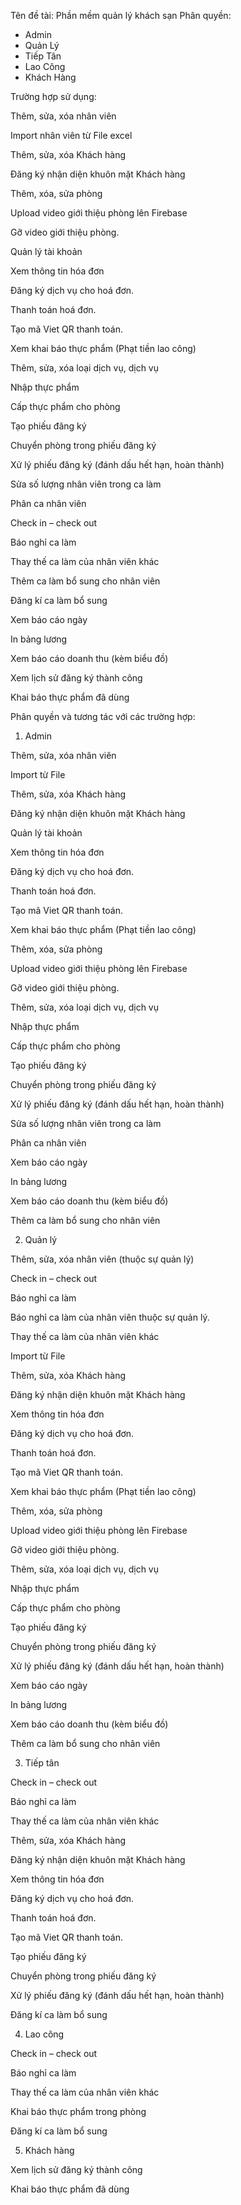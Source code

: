
Tên đề tài: Phần mềm quản lý khách sạn
Phân quyền:
-	Admin
-	Quản Lý
-	Tiếp Tân
-	Lao Công
-	Khách Hàng
  
Trường hợp sử dụng:

Thêm, sửa, xóa nhân viên

Import nhân viên từ File excel

Thêm, sửa, xóa Khách hàng

Đăng ký nhận diện khuôn mặt Khách hàng

Thêm, xóa, sửa phòng

Upload video giới thiệu phòng lên Firebase

Gỡ video giới thiệu phòng.

Quản lý tài khoản

Xem thông tin hóa đơn

Đăng ký dịch vụ cho hoá đơn.

Thanh toán hoá đơn.

Tạo mã Viet QR thanh toán.

Xem khai báo thực phẩm (Phạt tiền lao công)

Thêm, sửa, xóa loại dịch vụ, dịch vụ

Nhập thực phẩm

Cấp thực phẩm cho phòng

Tạo phiếu đăng ký

Chuyển phòng trong phiếu đăng ký

Xử lý phiếu đăng ký (đánh dấu hết hạn, hoàn thành)

Sửa số lượng nhân viên trong ca làm

Phân ca nhân viên

Check in – check out

Báo nghỉ ca làm

Thay thế ca làm của nhân viên khác

Thêm ca làm bổ sung cho nhân viên

Đăng kí ca làm bổ sung

Xem báo cáo ngày

In bảng lương

Xem báo cáo doanh thu (kèm biểu đồ)

Xem lịch sử đăng ký thành công

Khai báo thực phẩm đã dùng

Phân quyền và tương tác với các trường hợp:

1.	Admin	

Thêm, sửa, xóa nhân viên

Import từ File

Thêm, sửa, xóa Khách hàng

Đăng ký nhận diện khuôn mặt Khách hàng

Quản lý tài khoản

Xem thông tin hóa đơn

Đăng ký dịch vụ cho hoá đơn.

Thanh toán hoá đơn.

Tạo mã Viet QR thanh toán.

Xem khai báo thực phẩm (Phạt tiền lao công)

Thêm, xóa, sửa phòng

Upload video giới thiệu phòng lên Firebase

Gỡ video giới thiệu phòng.

Thêm, sửa, xóa loại dịch vụ, dịch vụ

Nhập thực phẩm

Cấp thực phẩm cho phòng

Tạo phiếu đăng ký

Chuyển phòng trong phiếu đăng ký

Xử lý phiếu đăng ký (đánh dấu hết hạn, hoàn thành)

Sửa số lượng nhân viên trong ca làm

Phân ca nhân viên

Xem báo cáo ngày

In bảng lương

Xem báo cáo doanh thu (kèm biểu đồ)

Thêm ca làm bổ sung cho nhân viên

2.	Quản lý	    

Thêm, sửa, xóa nhân viên (thuộc sự quản lý)

Check in – check out

Báo nghỉ ca làm

Báo nghỉ ca làm của nhân viên thuộc sự quản lý.

Thay thế ca làm của nhân viên khác

Import từ File

Thêm, sửa, xóa Khách hàng

Đăng ký nhận diện khuôn mặt Khách hàng

Xem thông tin hóa đơn

Đăng ký dịch vụ cho hoá đơn.

Thanh toán hoá đơn.
     
Tạo mã Viet QR thanh toán.

Xem khai báo thực phẩm (Phạt tiền lao công)

Thêm, xóa, sửa phòng

Upload video giới thiệu phòng lên Firebase
     
Gỡ video giới thiệu phòng.
     
Thêm, sửa, xóa loại dịch vụ, dịch vụ

Nhập thực phẩm

Cấp thực phẩm cho phòng

Tạo phiếu đăng ký

Chuyển phòng trong phiếu đăng ký

Xử lý phiếu đăng ký (đánh dấu hết hạn, hoàn thành)

Xem báo cáo ngày

In bảng lương

Xem báo cáo doanh thu (kèm biểu đồ)

Thêm ca làm bổ sung cho nhân viên

3.	Tiếp tân	

Check in – check out

Báo nghỉ ca làm

Thay thế ca làm của nhân viên khác

Thêm, sửa, xóa Khách hàng

Đăng ký nhận diện khuôn mặt Khách hàng

Xem thông tin hóa đơn

Đăng ký dịch vụ cho hoá đơn.
     
Thanh toán hoá đơn.
     
Tạo mã Viet QR thanh toán.

Tạo phiếu đăng ký

Chuyển phòng trong phiếu đăng ký

Xử lý phiếu đăng ký (đánh dấu hết hạn, hoàn thành)

Đăng kí ca làm bổ sung



4.	Lao công	

Check in – check out

Báo nghỉ ca làm

Thay thế ca làm của nhân viên khác

Khai báo thực phẩm trong phòng

Đăng kí ca làm bổ sung



5.	Khách hàng	

Xem lịch sử đăng ký thành công

Khai báo thực phẩm đã dùng













